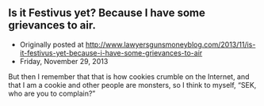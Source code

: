 ## Is it Festivus yet? Because I have some grievances to air.

 * Originally posted at http://www.lawyersgunsmoneyblog.com/2013/11/is-it-festivus-yet-because-i-have-some-grievances-to-air
 * Friday, November 29, 2013

But then I remember that that is how cookies crumble on the Internet, and that I am a cookie and other people are monsters, so I think to myself, “SEK, who are you to complain?”